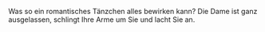 Was so ein romantisches Tänzchen alles bewirken kann? Die Dame ist ganz ausgelassen, schlingt Ihre Arme um Sie und lacht Sie an.
